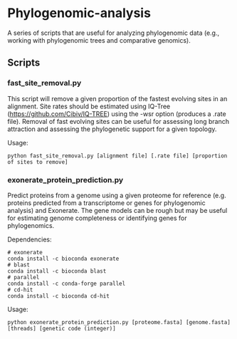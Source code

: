 # Phylogenomic-analysis

A series of scripts that are useful for analyzing phylogenomic data (e.g., working with phylogenomic trees and comparative genomics).

## Scripts

### fast_site_removal.py

This script will remove a given proportion of the fastest evolving sites in an alignment. Site rates should be estimated using IQ-Tree (https://github.com/Cibiv/IQ-TREE) using the -wsr option (produces a .rate file). Removal of fast evolving sites can be useful for assessing long branch attraction and assessing the phylogenetic support for a given topology.

Usage:
```
python fast_site_removal.py [alignment file] [.rate file] [proportion of sites to remove]
```

### exonerate_protein_prediction.py

Predict proteins from a genome using a given proteome for reference (e.g. proteins predicted from a transcriptome or genes for phylogenomic analysis) and Exonerate. The gene models can be rough but may be useful for estimating genome completeness or identifying genes for phylogenomics.

Dependencies:
```
# exonerate
conda install -c bioconda exonerate
# blast
conda install -c bioconda blast
# parallel
conda install -c conda-forge parallel
# cd-hit
conda install -c bioconda cd-hit
```
Usage:
```
python exonerate_protein_prediction.py [proteome.fasta] [genome.fasta] [threads] [genetic code (integer)]
```

